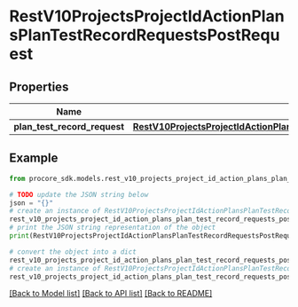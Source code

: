 # RestV10ProjectsProjectIdActionPlansPlanTestRecordRequestsPostRequest


## Properties

Name | Type | Description | Notes
------------ | ------------- | ------------- | -------------
**plan_test_record_request** | [**RestV10ProjectsProjectIdActionPlansPlanTestRecordRequestsPostRequestPlanTestRecordRequest**](RestV10ProjectsProjectIdActionPlansPlanTestRecordRequestsPostRequestPlanTestRecordRequest.md) |  | 

## Example

```python
from procore_sdk.models.rest_v10_projects_project_id_action_plans_plan_test_record_requests_post_request import RestV10ProjectsProjectIdActionPlansPlanTestRecordRequestsPostRequest

# TODO update the JSON string below
json = "{}"
# create an instance of RestV10ProjectsProjectIdActionPlansPlanTestRecordRequestsPostRequest from a JSON string
rest_v10_projects_project_id_action_plans_plan_test_record_requests_post_request_instance = RestV10ProjectsProjectIdActionPlansPlanTestRecordRequestsPostRequest.from_json(json)
# print the JSON string representation of the object
print(RestV10ProjectsProjectIdActionPlansPlanTestRecordRequestsPostRequest.to_json())

# convert the object into a dict
rest_v10_projects_project_id_action_plans_plan_test_record_requests_post_request_dict = rest_v10_projects_project_id_action_plans_plan_test_record_requests_post_request_instance.to_dict()
# create an instance of RestV10ProjectsProjectIdActionPlansPlanTestRecordRequestsPostRequest from a dict
rest_v10_projects_project_id_action_plans_plan_test_record_requests_post_request_from_dict = RestV10ProjectsProjectIdActionPlansPlanTestRecordRequestsPostRequest.from_dict(rest_v10_projects_project_id_action_plans_plan_test_record_requests_post_request_dict)
```
[[Back to Model list]](../README.md#documentation-for-models) [[Back to API list]](../README.md#documentation-for-api-endpoints) [[Back to README]](../README.md)


